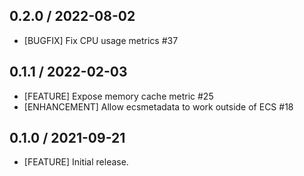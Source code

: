 ## 0.2.0 / 2022-08-02

* [BUGFIX] Fix CPU usage metrics #37

## 0.1.1 / 2022-02-03

* [FEATURE] Expose memory cache metric #25
* [ENHANCEMENT] Allow ecsmetadata to work outside of ECS #18

## 0.1.0 / 2021-09-21

* [FEATURE] Initial release.
